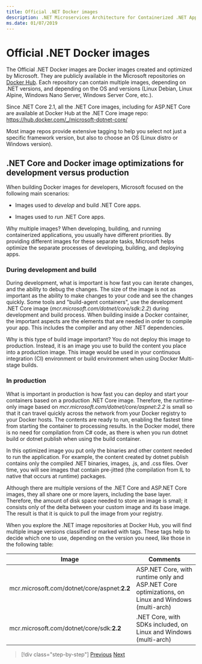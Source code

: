 ```yaml
---
title: Official .NET Docker images
description: .NET Microservices Architecture for Containerized .NET Applications | Official .NET Docker images
ms.date: 01/07/2019
---
```


# Official .NET Docker images

The Official .NET Docker images are Docker images created and optimized by Microsoft. They are publicly available in the Microsoft repositories on [Docker Hub](https://hub.docker.com/u/microsoft/). Each repository can contain multiple images, depending on .NET versions, and depending on the OS and versions (Linux Debian, Linux Alpine, Windows Nano Server, Windows Server Core, etc.).

Since .NET Core 2.1, all the .NET Core images, including for ASP.NET Core are available at Docker Hub at the .NET Core image repo: https://hub.docker.com/_/microsoft-dotnet-core/

Most image repos provide extensive tagging to help you select not just a specific framework version, but also to choose an OS (Linux distro or Windows version).

## .NET Core and Docker image optimizations for development versus production

When building Docker images for developers, Microsoft focused on the following main scenarios:

- Images used to *develop* and build .NET Core apps.

- Images used to *run* .NET Core apps.

Why multiple images? When developing, building, and running containerized applications, you usually have different priorities. By providing different images for these separate tasks, Microsoft helps optimize the separate processes of developing, building, and deploying apps.

### During development and build

During development, what is important is how fast you can iterate changes, and the ability to debug the changes. The size of the image is not as important as the ability to make changes to your code and see the changes quickly. Some tools and "build-agent containers", use the development .NET Core image (*mcr.microsoft.com/dotnet/core/sdk:2.2*) during development and build process. When building inside a Docker container, the important aspects are the elements that are needed in order to compile your app. This includes the compiler and any other .NET dependencies.

Why is this type of build image important? You do not deploy this image to production. Instead, it is an image you use to build the content you place into a production image. This image would be used in your continuous integration (CI) environment or build environment when using Docker Multi-stage builds.

### In production

What is important in production is how fast you can deploy and start your containers based on a production .NET Core image. Therefore, the runtime-only image based on *mcr.microsoft.com/dotnet/core/aspnet:2.2* is small so that it can travel quickly across the network from your Docker registry to your Docker hosts. The contents are ready to run, enabling the fastest time from starting the container to processing results. In the Docker model, there is no need for compilation from C\# code, as there is when you run dotnet build or dotnet publish when using the build container.

In this optimized image you put only the binaries and other content needed to run the application. For example, the content created by dotnet publish contains only the compiled .NET binaries, images, .js, and .css files. Over time, you will see images that contain pre-jitted (the compilation from IL to native that occurs at runtime) packages.

Although there are multiple versions of the .NET Core and ASP.NET Core images, they all share one or more layers, including the base layer. Therefore, the amount of disk space needed to store an image is small; it consists only of the delta between your custom image and its base image. The result is that it is quick to pull the image from your registry.

When you explore the .NET image repositories at Docker Hub, you will find multiple image versions classified or marked with tags. These tags help to decide which one to use, depending on the version you need, like those in the following table:

| Image                                       | Comments                                                                                          |
| ------------------------------------------- | ------------------------------------------------------------------------------------------------- |
| mcr.microsoft.com/dotnet/core/aspnet:**2.2** | ASP.NET Core, with runtime only and ASP.NET Core optimizations, on Linux and Windows (multi-arch) |
| mcr.microsoft.com/dotnet/core/sdk:**2.2**    | .NET Core, with SDKs included, on Linux and Windows (multi-arch)                                  |

> [!div class="step-by-step"]
> [Previous](net-container-os-targets.md)
> [Next](../architect-microservice-container-applications/index.md)

